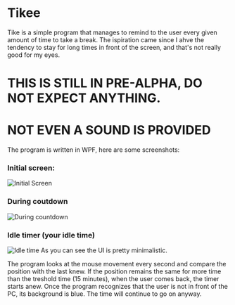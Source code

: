 # Tikee
Tike is a simple program that manages to remind to the user every given amount of time to take a break.
The ispiration came since I ahve the tendency to stay for long times in front of the screen, and that's not really good for my eyes.

# THIS IS STILL IN PRE-ALPHA, DO NOT EXPECT ANYTHING.
# NOT EVEN A SOUND IS PROVIDED

The program is written in WPF, here are some screenshots:

### Initial screen:
![Initial Screen](https://vgy.me/Isdsiy.png)

### During coutdown
![During countdown](https://vgy.me/5k8zVy.png)

### Idle timer (your idle time)
![Idle time](https://vgy.me/4cxkSY.png)
As you can see the UI is pretty minimalistic.


The program looks at the mouse movement every second and compare the position with the last knew.
If the position remains the same for more time than the treshold time (15 minutes), when the user comes back, the timer starts anew.
Once the program recognizes that the user is not in front of the PC, its background is blue.
The time will continue to go on anyway.
